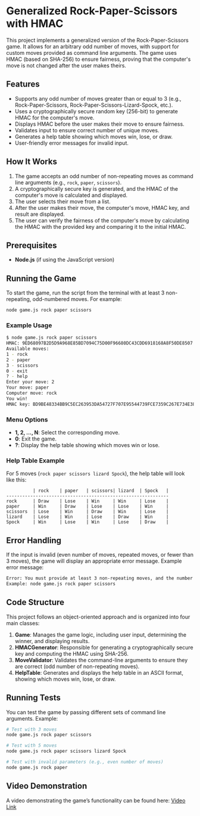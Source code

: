 # Generalized Rock-Paper-Scissors with HMAC

This project implements a generalized version of the Rock-Paper-Scissors game. It allows for an arbitrary odd number of moves, with support for custom moves provided as command line arguments. The game uses HMAC (based on SHA-256) to ensure fairness, proving that the computer's move is not changed after the user makes theirs.

## Features

- Supports any odd number of moves greater than or equal to 3 (e.g., Rock-Paper-Scissors, Rock-Paper-Scissors-Lizard-Spock, etc.).
- Uses a cryptographically secure random key (256-bit) to generate HMAC for the computer's move.
- Displays HMAC before the user makes their move to ensure fairness.
- Validates input to ensure correct number of unique moves.
- Generates a help table showing which moves win, lose, or draw.
- User-friendly error messages for invalid input.
  
## How It Works

1. The game accepts an odd number of non-repeating moves as command line arguments (e.g., `rock`, `paper`, `scissors`).
2. A cryptographically secure key is generated, and the HMAC of the computer's move is calculated and displayed.
3. The user selects their move from a list.
4. After the user makes their move, the computer's move, HMAC key, and result are displayed.
5. The user can verify the fairness of the computer's move by calculating the HMAC with the provided key and comparing it to the initial HMAC.

## Prerequisites

- **Node.js** (if using the JavaScript version)

## Running the Game

To start the game, run the script from the terminal with at least 3 non-repeating, odd-numbered moves. For example:

```bash
node game.js rock paper scissors
```

### Example Usage

```bash
$ node game.js rock paper scissors
HMAC: 9ED68097B2D5D9A968E85BD7094C75D00F96680DC43CDD6918168A8F50DE8507
Available moves:
1 - rock
2 - paper
3 - scissors
0 - exit
? - help
Enter your move: 2
Your move: paper
Computer move: rock
You win!
HMAC key: BD9BE48334BB9C5EC263953DA54727F707E95544739FCE7359C267E734E380A2
```

### Menu Options

- **1, 2, ..., N**: Select the corresponding move.
- **0**: Exit the game.
- **?**: Display the help table showing which moves win or lose.

### Help Table Example

For 5 moves (`rock paper scissors lizard Spock`), the help table will look like this:

```
          | rock    | paper   | scissors| lizard  | Spock   |
-------------------------------------------------------------
rock      | Draw    | Lose    | Win     | Win     | Lose    |
paper     | Win     | Draw    | Lose    | Lose    | Win     |
scissors  | Lose    | Win     | Draw    | Win     | Lose    |
lizard    | Lose    | Win     | Lose    | Draw    | Win     |
Spock     | Win     | Lose    | Win     | Lose    | Draw    |
```

## Error Handling

If the input is invalid (even number of moves, repeated moves, or fewer than 3 moves), the game will display an appropriate error message. Example error message:

```bash
Error: You must provide at least 3 non-repeating moves, and the number of moves must be odd.
Example: node game.js rock paper scissors
```

## Code Structure

This project follows an object-oriented approach and is organized into four main classes:

1. **Game**: Manages the game logic, including user input, determining the winner, and displaying results.
2. **HMACGenerator**: Responsible for generating a cryptographically secure key and computing the HMAC using SHA-256.
3. **MoveValidator**: Validates the command-line arguments to ensure they are correct (odd number of non-repeating moves).
4. **HelpTable**: Generates and displays the help table in an ASCII format, showing which moves win, lose, or draw.

## Running Tests

You can test the game by passing different sets of command line arguments. Example:

```bash
# Test with 3 moves
node game.js rock paper scissors

# Test with 5 moves
node game.js rock paper scissors lizard Spock

# Test with invalid parameters (e.g., even number of moves)
node game.js rock paper
```

## Video Demonstration

A video demonstrating the game’s functionality can be found here:
[Video Link](https://youtu.be/a1kLYvUVVOU)

